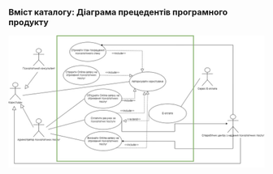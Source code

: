 ### Вміст каталогу: Діаграма прецедентів програмного продукту

![Diagram](https://raw.githubusercontent.com/oleksandrblazhko/ai-212-omelchuk/laboratory_work_2/1-SoftwareRequirements/1.3-SoftwareUserRequirements/1.3.3-UseCaseDiagram/UseCase.jpg)
